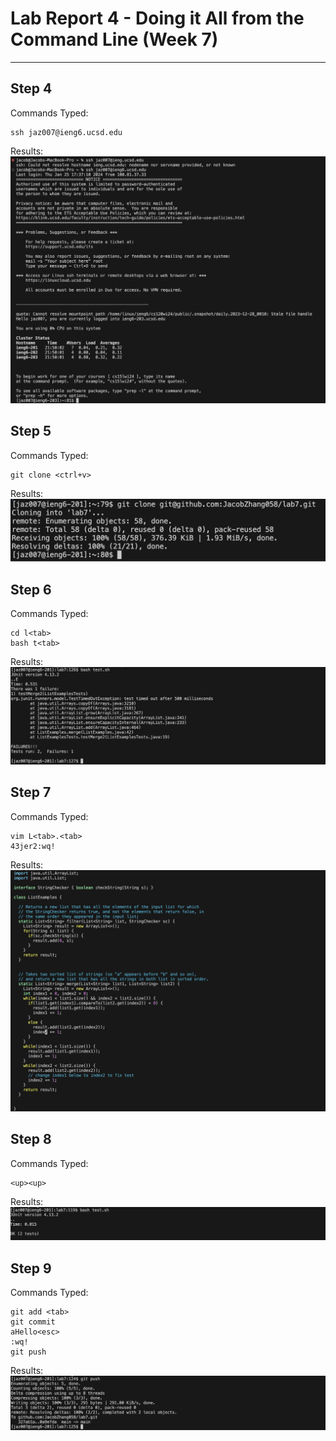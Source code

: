 
# Lab Report 4 - Doing it All from the Command Line (Week 7)
***

## Step 4

Commands Typed:
```
ssh jaz007@ieng6.ucsd.edu
```
Results:
![Image](lab-report-4b.png)

## Step 5

Commands Typed:
```
git clone <ctrl+v>
```
Results:
![Image](lab-report-4a.png)

## Step 6

Commands Typed:
```
cd l<tab>
bash t<tab>
```
Results:
![Image](lab-report-4c.png)

## Step 7

Commands Typed:
```
vim L<tab>.<tab>
43jer2:wq!
```
Results:
![Image](lab-report-4d.png)

## Step 8

Commands Typed:
```
<up><up>
```
Results:
![Image](lab-report-4e.png)

## Step 9

Commands Typed:
```
git add <tab>
git commit
aHello<esc>
:wq!
git push
```
Results:
![Image](lab-report-4f.png)

